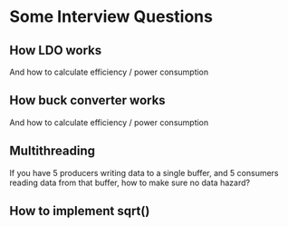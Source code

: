 # Some Interview Questions

## How LDO works

And how to calculate efficiency / power consumption



## How buck converter works

And how to calculate efficiency / power consumption



## Multithreading

If you have 5 producers writing data to a single buffer, and 5 consumers reading data from that buffer, how to make sure no data hazard?

## How to implement sqrt()

